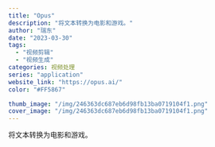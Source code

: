 ```yaml
---
title: "Opus"
description: "将文本转换为电影和游戏。"
author: "瑞东"
date: "2023-03-30"
tags:
  - "视频剪辑"
  - "视频生成"
categories: 视频处理
series: "application"
website_link: "https://opus.ai/"
color: "#FF5867"

thumb_image: "/img/246363dc687eb6d98fb13ba0719104f1.png"
cover_image: "/img/246363dc687eb6d98fb13ba0719104f1.png"
---
```


将文本转换为电影和游戏。